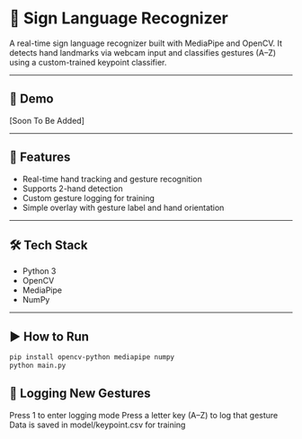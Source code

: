 # 🤟 Sign Language Recognizer

A real-time sign language recognizer built with MediaPipe and OpenCV. It detects hand landmarks via webcam input and classifies gestures (A–Z) using a custom-trained keypoint classifier.

---

## 🎥 Demo

[Soon To Be Added]

---

## 🚀 Features
- Real-time hand tracking and gesture recognition
- Supports 2-hand detection
- Custom gesture logging for training
- Simple overlay with gesture label and hand orientation

---

## 🛠 Tech Stack
- Python 3
- OpenCV
- MediaPipe
- NumPy

---

## ▶️ How to Run
```bash
pip install opencv-python mediapipe numpy
python main.py
```

## 🔁 Logging New Gestures
Press 1 to enter logging mode
Press a letter key (A–Z) to log that gesture
Data is saved in model/keypoint.csv for training
